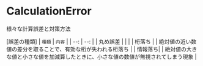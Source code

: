# CalculationError
様々な計算誤差と対策方法  
  
[誤差の種類]
| `種類` | `内容` | 
| --: | --:    |
| 丸め誤差 | | |
| 桁落ち | | 絶対値の近い数値の差分を取ることで、有効な桁が失われる桁落ち |
| 情報落ち| | 絶対値の大きな値と小さな値を加減算したときに、小さな値の数値が無視されてしまう現象 |

